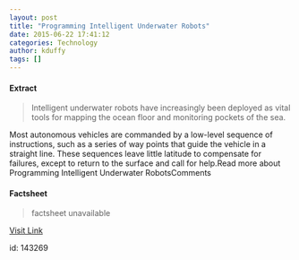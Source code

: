 ```yaml
---
layout: post
title: "Programming Intelligent Underwater Robots"
date: 2015-06-22 17:41:12
categories: Technology
author: kduffy
tags: []
---
```



#### Extract
>Intelligent underwater robots have increasingly been deployed as vital tools for mapping the ocean floor and monitoring pockets of the sea.

Most autonomous vehicles are commanded by a low-level sequence of instructions, such as a series of way points that guide the vehicle in a straight line. These sequences leave little latitude to compensate for failures, except to return to the surface and call for help.Read more about Programming Intelligent Underwater RobotsComments

#### Factsheet
>factsheet unavailable

[Visit Link](http://www.pddnet.com/articles/2015/06/programming-intelligent-underwater-robots)

id:  143269
